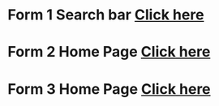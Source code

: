 # Form 1 Search bar [Click here](https://moayadsi.github.io/cpit405-assignment-1/Moayad_Assignment_1_CPIT405.html)

# Form 2 Home Page [Click here](https://moayadsi.github.io/cpit405-assignment-1/Moayad_Assignment_1_CPIT405_2.html)

# Form 3 Home Page [Click here](https://moayadsi.github.io/cpit405-assignment-1/Moayad_Assignment_1_CPIT405_3.html)
